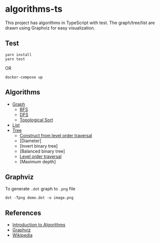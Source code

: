 # algorithms-ts

This project has algorithms in TypeScript with test. The graph/tree/list are drawn using
Graphviz for easy visualization.

## Test

```shell
yarn install
yarn test
```

OR

```shell
docker-compose up
```

## Algorithms

- [Graph](https://github.com/mintwzy/algorithms-ts/tree/main/src/Graph)
  - [BFS](https://github.com/mintwzy/algorithms-ts/tree/main/src/Graph/BFS)
  - [DFS](https://github.com/mintwzy/algorithms-ts/tree/main/src/Graph/DFS)
  - [Topological Sort](https://github.com/mintwzy/algorithms-ts/tree/main/src/Graph/TopologicalSort)
- [List](https://github.com/mintwzy/algorithms-ts/tree/main/src/List)
- [Tree](https://github.com/mintwzy/algorithms-ts/tree/main/src/Tree)
  - [Construct from level order traversal](https://github.com/mintwzy/algorithms-ts/tree/main/src/Tree/ConstructFromLevelOrder)
  - [Diameter]
  - [Invert binary tree]
  - [Balanced binary tree]
  - [Level order traversal](https://github.com/mintwzy/algorithms-ts/tree/main/src/Tree/LevelOrderTraversal)
  - [Maximum depth]

## Graphviz

To generate `.dot` graph to `.png` file

```shell
dot -Tpng demo.dot -o image.png
```

## References

- [Introduction to Algorithms](https://en.wikipedia.org/wiki/Introduction_to_Algorithms)
- [Graphviz](https://graphviz.org/)
- [Wikipedia](https://en.wikipedia.org/wiki/Main_Page)
